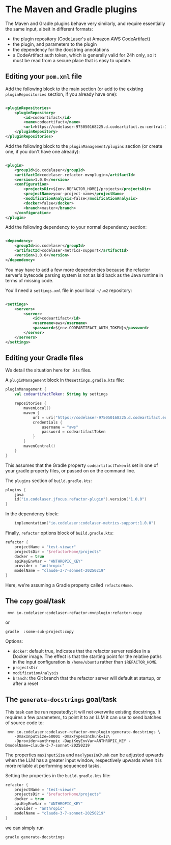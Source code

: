 The Maven and Gradle plugins
============================

The Maven and Gradle plugins behave very similarly, and require essentially the same input, albeit in different formats:

* the plugin repository (CodeLaser's at Amazon AWS CodeArtifact)
* the plugin, and parameters to the plugin
* the dependency for the docstring annotations
* a CodeArtifact auth token, which is generally valid for 24h only, so it must be read from a secure place that is easy to update.



Editing your `pom.xml` file
---------------------------

Add the following block to the main section (or add to the existing `pluginRepositories` section, if you already have
one):

```xml

<pluginRepositories>
    <pluginRepository>
        <id>codeartifact</id>
        <name>codeartifact</name>
        <url>https://codelaser-975050168225.d.codeartifact.eu-central-1.amazonaws.com/maven/CodeLaser</url>
    </pluginRepository>
</pluginRepositories>
```

Add the following block to the `pluginManagement/plugins` section (or create one, if you don't have one already):

```xml

<plugin>
    <groupId>io.codelaser</groupId>
    <artifactId>codelaser-refactor-mvnplugin</artifactId>
    <version>1.0.0</version>
    <configuration>
        <projectsDir>${env.REFACTOR_HOME}/projects</projectsDir>
        <projectName>your-project-name</projectName>
        <modificationAnalysis>false</modificationAnalysis>
        <docker>false</docker>
        <branch>master</branch>
    </configuration>
</plugin>
```

Add the following dependency to your normal dependency section:

```xml

<dependency>
    <groupId>io.codelaser</groupId>
    <artifactId>codelaser-metrics-support</artifactId>
    <version>1.0.0</version>
</dependency>
```

You may have to add a few more dependencies because the refactor server's bytecode parsing system is not as laid back as
the Java runtime in terms of missing code.

You'll need a `settings.xml` file in your local `~/.m2` repository:

```xml

<settings>
    <servers>
        <server>
            <id>codeartifact</id>
            <username>aws</username>
            <password>${env.CODEARTIFACT_AUTH_TOKEN}</password>
        </server>
    </servers>
</settings>
```

Editing your Gradle files
-------------------------

We detail the situation here for `.kts` files.

A `pluginManagement` block in the`settings.gradle.kts` file:

```kotlin
pluginManagement {
    val codeartifactToken: String by settings

    repositories {
        mavenLocal()
        maven {
            url = uri("https://codelaser-975050168225.d.codeartifact.eu-central-1.amazonaws.com/maven/CodeLaser")
            credentials {
                username = "aws"
                password = codeartifactToken
            }
        }
        mavenCentral()
    }
}
```

This assumes that the Gradle property `codeartifactToken` is set in one of your gradle property files, or passed on on
the command line.

The `plugins` section of `build.gradle.kts`:

```kotlin
plugins {
    java
    id("io.codelaser.jfocus.refactor-plugin").version("1.0.0")
}
```

In the dependency block:

```kotlin
    implementation("io.codelaser:codelaser-metrics-support:1.0.0")
```

Finally, `refactor` options block of `build.gradle.kts`:

```kotlin
refactor {
    projectName = "test-viewer"
    projectsDir = "$refactorHome/projects"
    docker = true
    apiKeyEnvVar = "ANTHROPIC_KEY"
    provider = "anthropic"
    modelName = "claude-3-7-sonnet-20250219"
}
```

Here, we're assuming a Gradle property called `refactorHome`.

The `copy` goal/task
--------------------

```shell
 mvn io.codelaser:codelaser-refactor-mvnplugin:refactor-copy
```

or

```shell
gradle  :some-sub-project:copy
```

Options:

* `docker`: default true, indicates that the refactor server resides in a Docker image. The effect is that the starting
  point for the relative paths in the input configuration is `/home/ubuntu` rather than `$REFACTOR_HOME`.
* `projectsDir`
* `modificationAnalysis`
* `branch`: the Git branch that the refactor server will default at startup, or after a reset

The `generate-docstrings` goal/task
-----------------------------------

This task can be run repeatedly; it will not overwrite existing docstrings. It requires a few parameters, to point it to
an LLM it can use to send batches of source code to:

```shell 
 mvn io.codelaser:codelaser-refactor-mvnplugin:generate-docstrings \
    -DmaxInputSize=50001 -DmaxTypesInChunk=12\
    -Dprovider=anthropic -DapiKeyEnvVar=ANTHROPIC_KEY -DmodelName=claude-3-7-sonnet-20250219
```

The properties `maxInputSize` and `maxTypesInChunk` can be adjusted upwards when the LLM has a greater input window,
respectively upwards when it is more reliable at performing sequenced tasks.

Setting the properties in the `build.gradle.kts` file:

```kotlin
refactor {
    projectName = "test-viewer"
    projectsDir = "$refactorHome/projects"
    docker = true
    apiKeyEnvVar = "ANTHROPIC_KEY"
    provider = "anthropic"
    modelName = "claude-3-7-sonnet-20250219"
}
```

we can simply run

```shell
gradle generate-docstrings
```

